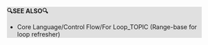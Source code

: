 <div style="margin:2em; background-color: #e0e0e0;">

<strong>🔍SEE ALSO🔍</strong>

 * Core Language/Control Flow/For Loop_TOPIC (Range-base for loop refresher)

</div>

